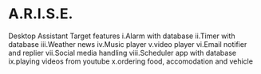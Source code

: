 # A.R.I.S.E.
Desktop Assistant
Target features
i.Alarm with database
ii.Timer with database
iii.Weather news
iv.Music player
v.video player
vi.Email notifier and replier
vii.Social media handling
viii.Scheduler app with database
ix.playing videos from youtube
x.ordering food, accomodation and vehicle

